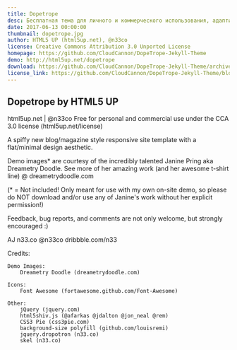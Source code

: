 ```yaml
---
title: Dopetrope
desc: Бесплатная тема для личного и коммерческого использования, адаптированная специально для Jekyll.
date: 2017-06-13 00:00:00
thumbnail: dopetrope.jpg
author: HTML5 UP (html5up.net), @n33co
license: Creative Commons Attribution 3.0 Unported License 
homepage: https://github.com/CloudCannon/DopeTrope-Jekyll-Theme
demo: http://html5up.net/dopetrope
download: https://github.com/CloudCannon/DopeTrope-Jekyll-Theme/archive/master.zip
license_link: https://github.com/CloudCannon/DopeTrope-Jekyll-Theme/blob/master/LICENSE.txt
---
```

## Dopetrope by HTML5 UP
html5up.net | @n33co
Free for personal and commercial use under the CCA 3.0 license (html5up.net/license)


A spiffy new blog/magazine style responsive site template with a flat/minimal
design aesthetic.

Demo images* are courtesy of the incredibly talented Janine Pring aka Dreametry Doodle.
See more of her amazing work (and her awesome t-shirt line) @ dreametrydoodle.com

(* = Not included! Only meant for use with my own on-site demo, so please do NOT download
and/or use any of Janine's work without her explicit permission!)

Feedback, bug reports, and comments are not only welcome, but strongly encouraged :)

AJ
n33.co @n33co dribbble.com/n33


Credits:

	Demo Images:
		Dreametry Doodle (dreametrydoodle.com)

	Icons:
		Font Awesome (fortawesome.github.com/Font-Awesome)
	
	Other:
		jQuery (jquery.com)
		html5shiv.js (@afarkas @jdalton @jon_neal @rem)
		CSS3 Pie (css3pie.com)
		background-size polyfill (github.com/louisremi)
		jquery.dropotron (n33.co)
		skel (n33.co)